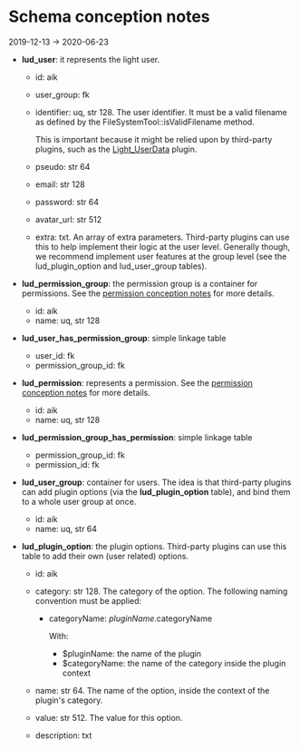 Schema conception notes
===========
2019-12-13 -> 2020-06-23





- **lud_user**: it represents the light user.
    
    - id: aik
    - user_group: fk
    - identifier: uq, str 128. The user identifier. It must be a valid filename as defined by the FileSystemTool::isValidFilename method.
    
        This is important because it might be relied upon by third-party plugins, such as the [Light_UserData](https://github.com/lingtalfi/Light_UserData) plugin.
    - pseudo: str 64
    - email: str 128
    - password: str 64
    - avatar_url: str 512
    - extra: txt. An array of extra parameters. 
        Third-party plugins can use this to help implement their logic at the user level.
        Generally though, we recommend implement user features at the group level (see the lud_plugin_option and lud_user_group tables).

        
- **lud_permission_group**: the permission group is a container for permissions. See the [permission conception notes](https://github.com/lingtalfi/Light_User/blob/master/personal/mydoc/pages/permission-conception-notes.md) for more details.
    - id: aik    
    - name: uq, str 128    
    

- **lud_user_has_permission_group**: simple linkage table
    - user_id: fk    
    - permission_group_id: fk
    

- **lud_permission**: represents a permission. See the [permission conception notes](https://github.com/lingtalfi/Light_User/blob/master/personal/mydoc/pages/permission-conception-notes.md) for more details.
    - id: aik    
    - name: uq, str 128    


- **lud_permission_group_has_permission**: simple linkage table
    - permission_group_id: fk
    - permission_id: fk


- **lud_user_group**: container for users. The idea is that third-party plugins can add plugin options (via the **lud_plugin_option** table), and bind them to a whole user group at once.
    - id: aik    
    - name: uq, str 64
    
    
- **lud_plugin_option**: the plugin options. Third-party plugins can use this table to add their own (user related) options.
    - id: aik        
    - category: str 128. The category of the option. The following naming convention must be applied:
        - categoryName: $pluginName.$categoryName
        
            With:
            - $pluginName: the name of the plugin 
            - $categoryName: the name of the category inside the plugin context
                
    - name: str 64. The name of the option, inside the context of the plugin's category.
    - value: str 512. The value for this option.             
    - description: txt             